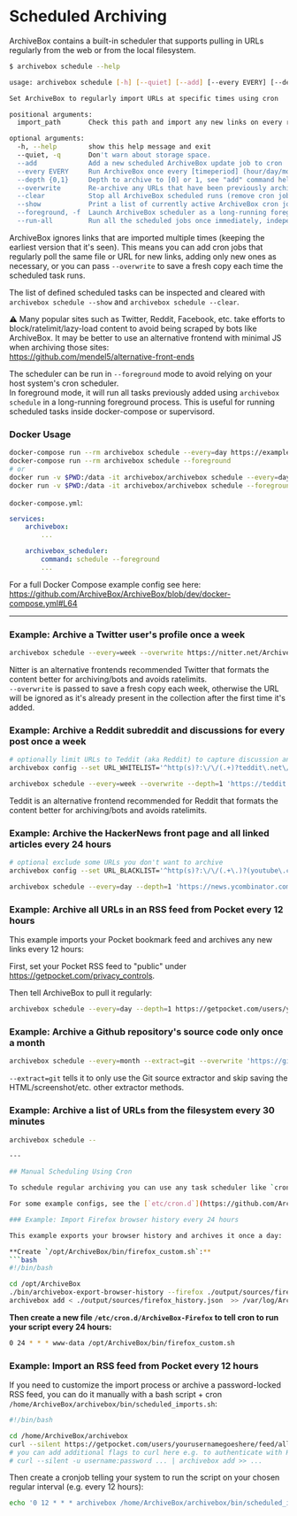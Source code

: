 # Scheduled Archiving

ArchiveBox contains a built-in scheduler that supports pulling in URLs regularly from the web or from the local filesystem.

```bash
$ archivebox schedule --help

usage: archivebox schedule [-h] [--quiet] [--add] [--every EVERY] [--depth {0,1}] [--overwrite] [--clear] [--show] [--foreground] [--run-all] [import_path]

Set ArchiveBox to regularly import URLs at specific times using cron

positional arguments:
  import_path       Check this path and import any new links on every run (can be either local file or remote URL)

optional arguments:
  -h, --help        show this help message and exit
  --quiet, -q       Don't warn about storage space.
  --add             Add a new scheduled ArchiveBox update job to cron
  --every EVERY     Run ArchiveBox once every [timeperiod] (hour/day/month/year or cron format e.g. "0 0 * * *")
  --depth {0,1}     Depth to archive to [0] or 1, see "add" command help for more info
  --overwrite       Re-archive any URLs that have been previously archived, overwriting existing Snapshots
  --clear           Stop all ArchiveBox scheduled runs (remove cron jobs)
  --show            Print a list of currently active ArchiveBox cron jobs
  --foreground, -f  Launch ArchiveBox scheduler as a long-running foreground task instead of using cron.
  --run-all         Run all the scheduled jobs once immediately, independent of their configured schedules, can be used together with --foreground
```

ArchiveBox ignores links that are imported multiple times (keeping the earliest version that it's seen).
This means you can add cron jobs that regularly poll the same file or URL for new links, adding only new
ones as necessary, or you can pass `--overwrite` to save a fresh copy each time the scheduled task runs.

The list of defined scheduled tasks can be inspected and cleared with `archivebox schedule --show` and `archivebox schedule --clear`.

⚠️ Many popular sites such as Twitter, Reddit, Facebook, etc. take efforts to block/ratelimit/lazy-load content to avoid being scraped by bots like ArchiveBox. It may be better to use an alternative frontend with minimal JS when archiving those sites:  
https://github.com/mendel5/alternative-front-ends

The scheduler can be run in `--foreground` mode to avoid relying on your host system's cron scheduler.  
In foreground mode, it will run all tasks previously added using `archivebox schedule` in a long-running foreground process.
This is useful for running scheduled tasks inside docker-compose or supervisord.

### Docker Usage

```bash
docker-compose run --rm archivebox schedule --every=day https://example.com
docker-compose run --rm archivebox schedule --foreground
# or
docker run -v $PWD:/data -it archivebox/archivebox schedule --every=day 'https://example.com'
docker run -v $PWD:/data -it archivebox/archivebox schedule --foreground
```

`docker-compose.yml`:
```yaml
services:
    archivebox:
        ...

    archivebox_scheduler:
        command: schedule --foreground
        ...
```
For a full Docker Compose example config see here: https://github.com/ArchiveBox/ArchiveBox/blob/dev/docker-compose.yml#L64

---

### Example: Archive a Twitter user's profile once a week

```bash
archivebox schedule --every=week --overwrite https://nitter.net/ArchiveBoxApp
```

Nitter is an alternative frontends recommended Twitter that formats the content better for archiving/bots and avoids ratelimits.  
`--overwrite` is passed to save a fresh copy each week, otherwise the URL will be ignored as it's already present in the collection after the first time it's added.

### Example: Archive a Reddit subreddit and discussions for every post once a week

```bash
# optionally limit URLs to Teddit (aka Reddit) to capture discussion and user pages but not outbound URLs
archivebox config --set URL_WHITELIST='^http(s)?:\/\/(.+)?teddit\.net\/?.*$'

archivebox schedule --every=week --overwrite --depth=1 'https://teddit.net/r/DataHoarder/'
```

Teddit is an alternative frontend recommended for Reddit that formats the content better for archiving/bots and avoids ratelimits.  

### Example: Archive the HackerNews front page and all linked articles every 24 hours

```bash
# optional exclude some URLs you don't want to archive
archivebox config --set URL_BLACKLIST='^http(s)?:\/\/(.+\.)?(youtube\.com)|(amazon\.com)\/.*$'

archivebox schedule --every=day --depth=1 'https://news.ycombinator.com'
``` 

### Example: Archive all URLs in an RSS feed from Pocket every 12 hours

This example imports your Pocket bookmark feed and archives any new links every 12 hours:

First, set your Pocket RSS feed to "public" under https://getpocket.com/privacy_controls.

Then tell ArchiveBox to pull it regularly:
```bash
archivebox schedule --every=day --depth=1 https://getpocket.com/users/yourusernamegoeshere/feed/all
```

### Example: Archive a Github repository's source code only once a month

```bash
archivebox schedule --every=month --extract=git --overwrite 'https://github.com/ArchiveBox'
```
`--extract=git` tells it to only use the Git source extractor and skip saving the HTML/screenshot/etc. other extractor methods.

### Example: Archive a list of URLs from the filesystem every 30 minutes

```bash
archivebox schedule --

---

## Manual Scheduling Using Cron

To schedule regular archiving you can use any task scheduler like `cron`, `at`, `systemd`, etc. or the built-in scheduler `archivebox schedule` (which uses crontab internally).

For some example configs, see the [`etc/cron.d`](https://github.com/ArchiveBox/ArchiveBox/blob/master/etc/cron.d) and [`etc/supervisord`](https://github.com/ArchiveBox/ArchiveBox/blob/master/etc/supervisord) folders.

### Example: Import Firefox browser history every 24 hours

This example exports your browser history and archives it once a day:

**Create `/opt/ArchiveBox/bin/firefox_custom.sh`:**
```bash
#!/bin/bash

cd /opt/ArchiveBox
./bin/archivebox-export-browser-history --firefox ./output/sources/firefox_history.json
archivebox add < ./output/sources/firefox_history.json  >> /var/log/ArchiveBox.log
```

**Then create a new file `/etc/cron.d/ArchiveBox-Firefox` to tell cron to run your script every 24 hours:**
```bash
0 24 * * * www-data /opt/ArchiveBox/bin/firefox_custom.sh
```

### Example: Import an RSS feed from Pocket every 12 hours

If you need to customize the import process or archive a password-locked RSS feed, you can do it manually with a bash script + cron `/home/ArchiveBox/archivebox/bin/scheduled_imports.sh`:
```bash
#!/bin/bash

cd /home/ArchiveBox/archivebox
curl --silent https://getpocket.com/users/yourusernamegoeshere/feed/all | archivebox add >> /home/ArchiveBox/archivebox/logs/scheduled_imports.log
# you can add additional flags to curl here e.g. to authenticate with HTTP
# curl --silent -u username:password ... | archivebox add >> ...
```
Then create a cronjob telling your system to run the script on your chosen regular interval (e.g. every 12 hours):
```bash
echo '0 12 * * * archivebox /home/ArchiveBox/archivebox/bin/scheduled_imports.sh' > /etc/cron.d/archivebox_scheduled_imports
```
